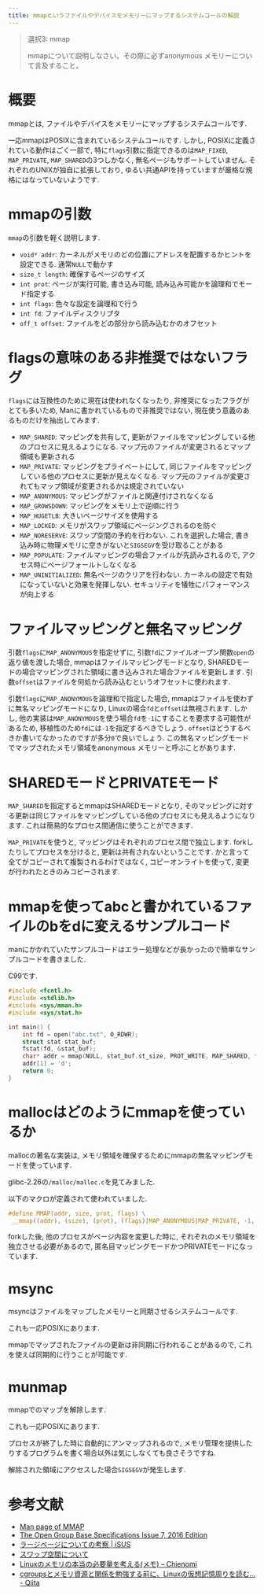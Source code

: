 ```yaml
---
title: mmapというファイルやデバイスをメモリーにマップするシステムコールの解説
---
```


> 選択3: mmap
>
> mmapについて説明しなさい。その際に必ずanonymous メモリーについて言及すること。

# 概要

mmapとは,
ファイルやデバイスをメモリーにマップするシステムコールです.

一応mmapはPOSIXに含まれているシステムコールです.
しかし,
POSIXに定義されている動作はごく一部で,
特に`flags`引数に指定できるのは`MAP_FIXED`, `MAP_PRIVATE`, `MAP_SHARED`の3つしかなく,
無名ページもサポートしていません.
それぞれのUNIXが独自に拡張しており,
ゆるい共通APIを持っていますが厳格な規格にはなっていないようです.

# mmapの引数

`mmap`の引数を軽く説明します.

* `void* addr`: カーネルがメモリのどの位置にアドレスを配置するかヒントを設定できる. 通常`NULL`で動かす
* `size_t length`: 確保するページのサイズ
* `int prot`: ページが実行可能, 書き込み可能, 読み込み可能かを論理和でモード指定する
* `int flags`: 色々な設定を論理和で行う
* `int fd`: ファイルディスクリプタ
* `off_t offset`: ファイルをどの部分から読み込むかのオフセット

# flagsの意味のある非推奨ではないフラグ

`flags`には互換性のために現在は使われなくなったり,
非推奨になったフラグがとても多いため,
Manに書かれているもので非推奨ではない,
現在使う意義のあるものだけを抽出してみます.

* `MAP_SHARED`: マッピングを共有して, 更新がファイルをマッピングしている他のプロセスに見えるようになる. マップ元のファイルが変更されるとマップ領域も更新される
* `MAP_PRIVATE`: マッピングをプライベートにして, 同じファイルをマッピングしている他のプロセスに更新が見えなくなる. マップ元のファイルが変更されてもマップ領域が変更されるかは規定されていない
* `MAP_ANONYMOUS`: マッピングがファイルと関連付けされなくなる
* `MAP_GROWSDOWN`: マッピングをメモリ上で逆順に行う
* `MAP_HUGETLB`: 大きいページサイズを使用する
* `MAP_LOCKED`: メモリがスワップ領域にページングされるのを防ぐ
* `MAP_NORESERVE`: スワップ空間の予約を行わない. これを選択した場合, 書き込み時に物理メモリに空きがないと`SIGSEGV`を受け取ることがある
* `MAP_POPULATE`: ファイルマッピングの場合ファイルが先読みされるので, アクセス時にページフォールトしなくなる
* `MAP_UNINITIALIZED`: 無名ページのクリアを行わない. カーネルの設定で有効になっていないと効果を発揮しない. セキュリティを犠牲にパフォーマンスが向上する

# ファイルマッピングと無名マッピング

引数`flags`に`MAP_ANONYMOUS`を指定せずに,
引数`fd`にファイルオープン関数`open`の返り値を渡した場合,
mmapはファイルマッピングモードとなり,
SHAREDモードの場合マッピングされた領域に書き込みされた場合ファイルを更新します.
引数`offset`はファイルを何処から読み込むというオフセットに使われます.

引数`flags`に`MAP_ANONYMOUS`を論理和で指定した場合,
mmapはファイルを使わずに無名マッピングモードになり,
Linuxの場合`fd`と`offset`は無視されます.
しかし,
他の実装は`MAP_ANONYMOUS`を使う場合`fd`を`-1`にすることを要求する可能性があるため,
移植性のため`fd`には`-1`を指定するべきでしょう.
`offset`はどうするべきか書いてなかったのですが多分`0`で良いでしょう.
この無名マッピングモードでマップされたメモリ領域をanonymous メモリーと呼ぶことがあります.

# SHAREDモードとPRIVATEモード

`MAP_SHARED`を指定するとmmapはSHAREDモードとなり,
そのマッピングに対する更新は同じファイルをマッピングしている他のプロセスにも見えるようになります.
これは簡易的なプロセス間通信に使うことができます.

`MAP_PRIVATE`を使うと,
マッピングはそれぞれのプロセス間で独立します.
forkしたりしてプロセスを分けると,
更新は共有されないということです.
かと言って全てがコピーされて複製されるわけではなく,
コピーオンライトを使って,
変更が行われたときのみコピーされます.

# mmapを使ってabcと書かれているファイルのbをdに変えるサンプルコード

manにかかれていたサンプルコードはエラー処理などが長かったので簡単なサンプルコードを書きました.

C99です.

~~~c
#include <fcntl.h>
#include <stdlib.h>
#include <sys/mman.h>
#include <sys/stat.h>

int main() {
    int fd = open("abc.txt", O_RDWR);
    struct stat stat_buf;
    fstat(fd, &stat_buf);
    char* addr = mmap(NULL, stat_buf.st_size, PROT_WRITE, MAP_SHARED, fd, 0);
    addr[1] = 'd';
    return 0;
}
~~~

# mallocはどのようにmmapを使っているか

mallocの著名な実装は,
メモリ領域を確保するためにmmapの無名マッピングモードを使っています.

glibc-2.26の`/malloc/malloc.c`を見てみました.

以下のマクロが定義されて使われていました.

~~~c
#define MMAP(addr, size, prot, flags) \
 __mmap((addr), (size), (prot), (flags)|MAP_ANONYMOUS|MAP_PRIVATE, -1, 0)
~~~

forkした後,
他のプロセスがページ内容を変更した時に,
それぞれのメモリ領域を独立させる必要があるので,
匿名目マッピングモードかつPRIVATEモードになっています.

# msync

msyncはファイルをマップしたメモリーと同期させるシステムコールです.

これも一応POSIXにあります.

mmapでマップされたファイルの更新は非同期に行われることがあるので,
これを使えば同期的に行うことが可能です.

# munmap

mmapでのマップを解除します.

これも一応POSIXにあります.

プロセスが終了した時に自動的にアンマップされるので,
メモリ管理を提供したりするプログラムを書く場合以外は気にしなくても良さそうですね.

解除された領域にアクセスした場合`SIGSEGV`が発生します.

# 参考文献

* [Man page of MMAP](https://linuxjm.osdn.jp/html/LDP_man-pages/man2/mmap.2.html)
* [The Open Group Base Specifications Issue 7, 2016 Edition](http://pubs.opengroup.org/onlinepubs/9699919799/)
* [ラージページについての考察 | iSUS](https://www.isus.jp/hpc/large-page-considerations/)
* [スワップ空間について](https://docs.oracle.com/cd/E19504-01/805-1753/6j1n2ina7/index.html)
* [Linuxのメモリの本当の必要量を考える(メモ) – Chienomi](http://chienomi.reasonset.net/archives/livewithlinux/732)
* [cgroupsとメモリ資源と関係を勉強する前に、Linuxの仮想記憶周りを読む... - Qiita](https://qiita.com/akachochin/items/cbda5d83ec220295add5)
